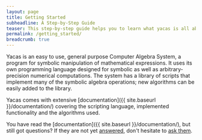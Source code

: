 ```yaml
---
layout: page
title: Getting Started
subheadline: A Step-by-Step Guide
teaser: This step-by-step guide helps you to learn what yacas is all about and start using it.
permalink: /getting_started/
breadcrumb: true
---
```

Yacas is an easy to use, general purpose Computer Algebra System, a
program for symbolic manipulation of mathematical expressions. It uses
its own programming language designed for symbolic as well as
arbitrary-precision numerical computations. The system has a library
of scripts that implement many of the symbolic algebra operations; new
algorithms can be easily added to the library.

Yacas comes with extensive [documentation]({{ site.baseurl }}/documentation/)
covering the scripting language, implemented functionality and the algorithms
used.

You have read the [documentation]({{ site.baseurl }}/documentation/),
but still got questions? If they are not yet [answered](faq/), don't
hesitate to [ask them](contact/).
